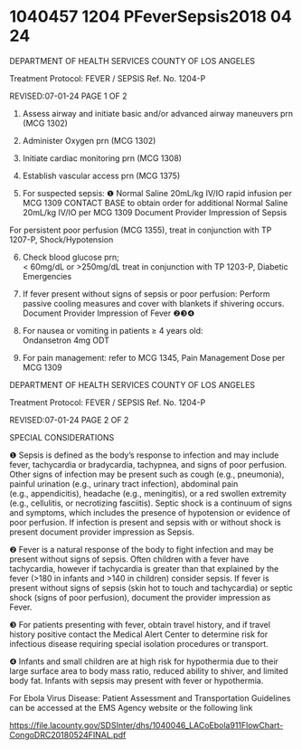 # 1040457 1204 PFeverSepsis2018 04 24

DEPARTMENT OF HEALTH SERVICES 
COUNTY OF LOS ANGELES 
 
Treatment Protocol: FEVER / SEPSIS Ref. No. 1204-P 
 
 
 
 
 
 
REVISED:07-01-24 PAGE 1 OF 2 
 
1. Assess airway and initiate basic and/or advanced airway maneuvers prn (MCG 1302) 
 
2. Administer Oxygen prn (MCG 1302) 
 
3. Initiate cardiac monitoring prn (MCG 1308) 
 
4. Establish vascular access prn (MCG 1375) 
 
5. For suspected sepsis: ❶ 
Normal Saline 20mL/kg IV/IO rapid infusion per MCG 1309 
CONTACT BASE to obtain order for additional Normal Saline 20mL/kg IV/IO per MCG 1309 
Document Provider Impression of Sepsis  
 
For persistent poor perfusion (MCG 1355), treat in conjunction with TP 1207-P, 
Shock/Hypotension 
 
6. Check blood glucose prn;  
< 60mg/dL or >250mg/dL treat in conjunction with TP 1203-P, Diabetic Emergencies 
 
7. If fever present without signs of sepsis or poor perfusion: 
Perform passive cooling measures and cover with blankets if shivering occurs. 
Document Provider Impression of Fever ❷❸❹ 
 
8. For nausea or vomiting in patients ≥ 4 years old:  
Ondansetron 4mg ODT  
 
9. For pain management: refer to MCG 1345, Pain Management 
Dose per MCG 1309  
 
 
  

DEPARTMENT OF HEALTH SERVICES 
COUNTY OF LOS ANGELES 
 
Treatment Protocol: FEVER / SEPSIS Ref. No. 1204-P 
 
 
 
 
 
 
REVISED:07-01-24 PAGE 2 OF 2 
 
SPECIAL CONSIDERATIONS 
 
❶   Sepsis is defined as the body’s response to infection and may include fever, tachycardia or 
bradycardia, tachypnea, and signs of poor perfusion. Other signs of infection may be present such as 
cough (e.g., pneumonia), painful urination (e.g., urinary tract infection), abdominal pain                 
(e.g., appendicitis), headache (e.g., meningitis), or a red swollen extremity (e.g., cellulitis, or 
necrotizing fasciitis). Septic shock is a continuum of signs and symptoms, which includes the 
presence of hypotension or evidence of poor perfusion. If infection is present and sepsis with or 
without shock is present document provider impression as Sepsis. 
 
❷    Fever is a natural response of the body to fight infection and may be present without signs of sepsis. 
Often children with a fever have tachycardia, however if tachycardia is greater than that explained by 
the fever (>180 in infants and >140 in children) consider sepsis. If fever is present without signs of 
sepsis (skin hot to touch and tachycardia) or septic shock (signs of poor perfusion), document the 
provider impression as Fever. 
 
❸    For patients presenting with fever, obtain travel history, and if travel history positive contact the 
Medical Alert Center to determine risk for infectious disease requiring special isolation procedures or 
transport. 
 
❹ Infants and small children are at high risk for hypothermia due to their large surface area to body 
mass ratio, reduced ability to shiver, and limited body fat. Infants with sepsis may present with fever 
or hypothermia. 
 
For Ebola Virus Disease: Patient Assessment and Transportation Guidelines can be accessed at the 
EMS Agency website or the following link  
 
https://file.lacounty.gov/SDSInter/dhs/1040046_LACoEbola911FlowChart-CongoDRC20180524FINAL.pdf
